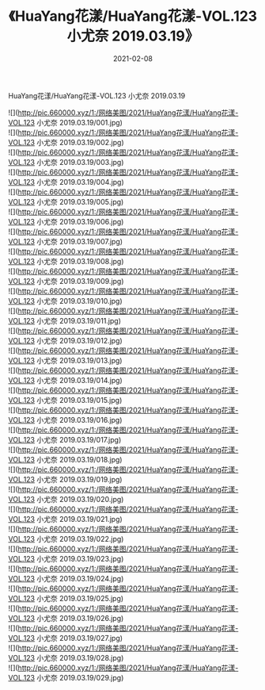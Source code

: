 ﻿---
layout: post
title:  《HuaYang花漾/HuaYang花漾-VOL.123 小尤奈 2019.03.19》
date:   2021-02-08
img: http://pic.660000.xyz/1:/网络美图/2021/HuaYang花漾/HuaYang花漾-VOL.123 小尤奈 2019.03.19/000.jpg
categories: [美女, 清纯, 唯美]
---

HuaYang花漾/HuaYang花漾-VOL.123 小尤奈 2019.03.19

 ![](http://pic.660000.xyz/1:/网络美图/2021/HuaYang花漾/HuaYang花漾-VOL.123 小尤奈 2019.03.19/001.jpg) <br>![](http://pic.660000.xyz/1:/网络美图/2021/HuaYang花漾/HuaYang花漾-VOL.123 小尤奈 2019.03.19/002.jpg) <br>![](http://pic.660000.xyz/1:/网络美图/2021/HuaYang花漾/HuaYang花漾-VOL.123 小尤奈 2019.03.19/003.jpg) <br>![](http://pic.660000.xyz/1:/网络美图/2021/HuaYang花漾/HuaYang花漾-VOL.123 小尤奈 2019.03.19/004.jpg) <br>![](http://pic.660000.xyz/1:/网络美图/2021/HuaYang花漾/HuaYang花漾-VOL.123 小尤奈 2019.03.19/005.jpg) <br>![](http://pic.660000.xyz/1:/网络美图/2021/HuaYang花漾/HuaYang花漾-VOL.123 小尤奈 2019.03.19/006.jpg) <br>![](http://pic.660000.xyz/1:/网络美图/2021/HuaYang花漾/HuaYang花漾-VOL.123 小尤奈 2019.03.19/007.jpg) <br>![](http://pic.660000.xyz/1:/网络美图/2021/HuaYang花漾/HuaYang花漾-VOL.123 小尤奈 2019.03.19/008.jpg) <br>![](http://pic.660000.xyz/1:/网络美图/2021/HuaYang花漾/HuaYang花漾-VOL.123 小尤奈 2019.03.19/009.jpg) <br>![](http://pic.660000.xyz/1:/网络美图/2021/HuaYang花漾/HuaYang花漾-VOL.123 小尤奈 2019.03.19/010.jpg) <br>![](http://pic.660000.xyz/1:/网络美图/2021/HuaYang花漾/HuaYang花漾-VOL.123 小尤奈 2019.03.19/011.jpg) <br>![](http://pic.660000.xyz/1:/网络美图/2021/HuaYang花漾/HuaYang花漾-VOL.123 小尤奈 2019.03.19/012.jpg) <br>![](http://pic.660000.xyz/1:/网络美图/2021/HuaYang花漾/HuaYang花漾-VOL.123 小尤奈 2019.03.19/013.jpg) <br>![](http://pic.660000.xyz/1:/网络美图/2021/HuaYang花漾/HuaYang花漾-VOL.123 小尤奈 2019.03.19/014.jpg) <br>![](http://pic.660000.xyz/1:/网络美图/2021/HuaYang花漾/HuaYang花漾-VOL.123 小尤奈 2019.03.19/015.jpg) <br>![](http://pic.660000.xyz/1:/网络美图/2021/HuaYang花漾/HuaYang花漾-VOL.123 小尤奈 2019.03.19/016.jpg) <br>![](http://pic.660000.xyz/1:/网络美图/2021/HuaYang花漾/HuaYang花漾-VOL.123 小尤奈 2019.03.19/017.jpg) <br>![](http://pic.660000.xyz/1:/网络美图/2021/HuaYang花漾/HuaYang花漾-VOL.123 小尤奈 2019.03.19/018.jpg) <br>![](http://pic.660000.xyz/1:/网络美图/2021/HuaYang花漾/HuaYang花漾-VOL.123 小尤奈 2019.03.19/019.jpg) <br>![](http://pic.660000.xyz/1:/网络美图/2021/HuaYang花漾/HuaYang花漾-VOL.123 小尤奈 2019.03.19/020.jpg) <br>![](http://pic.660000.xyz/1:/网络美图/2021/HuaYang花漾/HuaYang花漾-VOL.123 小尤奈 2019.03.19/021.jpg) <br>![](http://pic.660000.xyz/1:/网络美图/2021/HuaYang花漾/HuaYang花漾-VOL.123 小尤奈 2019.03.19/022.jpg) <br>![](http://pic.660000.xyz/1:/网络美图/2021/HuaYang花漾/HuaYang花漾-VOL.123 小尤奈 2019.03.19/023.jpg) <br>![](http://pic.660000.xyz/1:/网络美图/2021/HuaYang花漾/HuaYang花漾-VOL.123 小尤奈 2019.03.19/024.jpg) <br>![](http://pic.660000.xyz/1:/网络美图/2021/HuaYang花漾/HuaYang花漾-VOL.123 小尤奈 2019.03.19/025.jpg) <br>![](http://pic.660000.xyz/1:/网络美图/2021/HuaYang花漾/HuaYang花漾-VOL.123 小尤奈 2019.03.19/026.jpg) <br>![](http://pic.660000.xyz/1:/网络美图/2021/HuaYang花漾/HuaYang花漾-VOL.123 小尤奈 2019.03.19/027.jpg) <br>![](http://pic.660000.xyz/1:/网络美图/2021/HuaYang花漾/HuaYang花漾-VOL.123 小尤奈 2019.03.19/028.jpg) <br>![](http://pic.660000.xyz/1:/网络美图/2021/HuaYang花漾/HuaYang花漾-VOL.123 小尤奈 2019.03.19/029.jpg) <br>